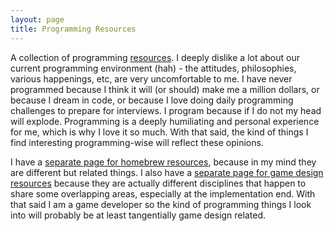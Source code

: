 ```yaml
---
layout: page
title: Programming Resources
---
```


A collection of programming [resources](../resources). I deeply dislike a lot about our current programming environment (hah) - the attitudes, philosophies, various happenings, etc, are very uncomfortable to me. I have never programmed because I think it will (or should) make me a million dollars, or because I dream in code, or because I love doing daily programming challenges to prepare for interviews. I program because if I do not my head will explode. Programming is a deeply humiliating and personal experience for me, which is why I love it so much. With that said, the kind of things I find interesting programming-wise will reflect these opinions.

I have a [separate page for homebrew resources](homebrew), because in my mind they are different but related things. I also have a [separate page for game design resources](game-design) because they are actually different disciplines that happen to share some overlapping areas, especially at the implementation end. With that said I am a game developer so the kind of programming things I look into will probably be at least tangentially game design related.